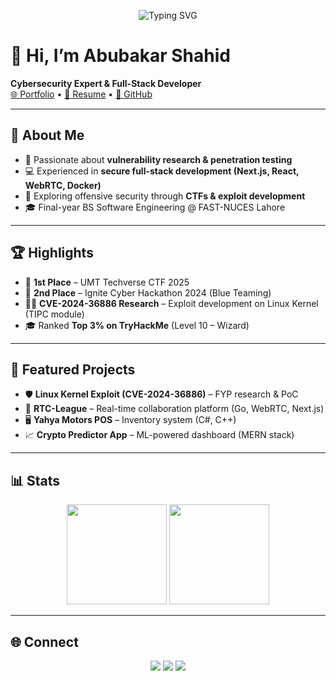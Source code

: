 <!-- Banner / Background -->
<p align="center">
  <img src="https://readme-typing-svg.herokuapp.com?size=28&duration=4000&color=00F700&center=true&vCenter=true&lines=Cybersecurity+Expert;Full-Stack+Developer;CTF+Player;Vulnerability+Researcher" alt="Typing SVG">
</p>

# 👋 Hi, I’m Abubakar Shahid  

**Cybersecurity Expert & Full-Stack Developer**  
[🌐 Portfolio](https://abubakar-shahid.vercel.app) • [📄 Resume](./Abubakar_Shahid_Cyber_Expert.pdf) • [💼 GitHub](https://github.com/abubakar-shahid)  

---

## 🚀 About Me  
- 🔐 Passionate about **vulnerability research & penetration testing**  
- 💻 Experienced in **secure full-stack development (Next.js, React, WebRTC, Docker)**  
- 🎯 Exploring offensive security through **CTFs & exploit development**  
- 🎓 Final-year BS Software Engineering @ FAST-NUCES Lahore  

---

## 🏆 Highlights  
- 🥇 **1st Place** – UMT Techverse CTF 2025  
- 🥈 **2nd Place** – Ignite Cyber Hackathon 2024 (Blue Teaming)  
- 🧑‍💻 **CVE-2024-36886 Research** – Exploit development on Linux Kernel (TIPC module)  
- 🎓 Ranked **Top 3% on TryHackMe** (Level 10 – Wizard)  

---

## 📂 Featured Projects  
- 🛡️ **Linux Kernel Exploit (CVE-2024-36886)** – FYP research & PoC  
- 💼 **RTC-League** – Real-time collaboration platform (Go, WebRTC, Next.js)  
- 🖥️ **Yahya Motors POS** – Inventory system (C#, C++)  
- 📈 **Crypto Predictor App** – ML-powered dashboard (MERN stack)  

---

## 📊 Stats  
<p align="center">
  <img src="https://github-readme-stats.vercel.app/api?username=abubakar-shahid&show_icons=true&theme=radical" height="160">
  <img src="https://github-readme-stats.vercel.app/api/top-langs/?username=abubakar-shahid&layout=compact&theme=radical" height="160">
</p>

---

## 🌐 Connect  
<p align="center">
  <a href="https://abubakar-shahid.vercel.app"><img src="https://img.shields.io/badge/Portfolio-000?style=for-the-badge&logo=vercel" /></a>
  <a href="https://www.linkedin.com/in/abubakar-shahid-9031abs/"><img src="https://img.shields.io/badge/LinkedIn-0077b5?style=for-the-badge&logo=linkedin&logoColor=white" /></a>
  <a href="https://tryhackme.com/p/mrAfridi"><img src="https://img.shields.io/badge/TryHackMe-212121?style=for-the-badge&logo=tryhackme" /></a>
</p>
